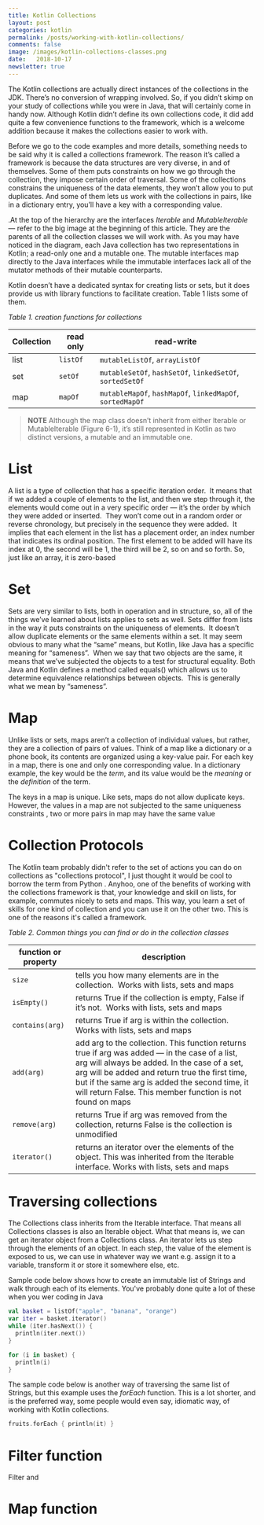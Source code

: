 ```yaml
---
title: Kotlin Collections
layout: post
categories: kotlin
permalink: /posts/working-with-kotlin-collections/
comments: false
image: /images/kotlin-collections-classes.png
date:   2018-10-17 
newsletter: true
---
```




The Kotlin collections are actually direct instances of the collections in the JDK. There’s no conversion of wrapping involved. So, if you didn’t skimp on your study of collections while you were in Java, that will certainly come in handy now.  Although Kotlin didn’t define its own collections code, it did add quite a few convenience functions to the framework, which is a welcome addition because it makes the collections easier to work with.  

 

Before we go to the code examples and more details, something needs to be said why it is called a collections framework. The reason it’s called a framework is because the data structures are very diverse, in and of themselves. Some of them puts constraints on how we go through the collection, they impose certain order of traversal. Some of the collections constrains the uniqueness of the data elements, they won’t allow you to put duplicates. And some of them lets us work with the collections in pairs, like in a dictionary entry, you’ll have a key with a corresponding value.  

.At the top of the hierarchy are the interfaces *Iterable* and *MutableIterable* —  refer to the big image at the beginning of this article. They are the parents of all the collection classes we will work with. As you may have noticed in the diagram, each Java collection has two representations in Kotlin; a read-only one and a mutable one. The mutable interfaces map directly to the Java interfaces while the immutable interfaces lack all of the mutator methods of their mutable counterparts.  

Kotlin doesn’t have a dedicated syntax for creating lists or sets, but it does provide us with library functions to facilitate creation. Table 1 lists some of them. 



*Table 1. creation functions for collections*

| Collection | read only | read-write                                                |
| ---------- | --------- | --------------------------------------------------------- |
| list       | `listOf`  | `mutableListOf`, `arrayListOf`                            |
| set        | `setOf`   | `mutableSetOf`, `hashSetOf`, `linkedSetOf`, `sortedSetOf` |
| map        | `mapOf`   | `mutableMapOf`, `hashMapOf`, `linkedMapOf`, `sortedMapOf` |



> **NOTE** Although the map class doesn’t inherit from either Iterable or MutableIterable (Figure 6-1), it’s still represented in Kotlin as two distinct versions, a mutable and an immutable one.



# List 

A list is a type of collection that has a specific iteration order.  It means that if we added a couple of elements to the list, and then we step through it, the elements would come out in a very specific order — it’s the order by which they were added or inserted.  They won’t come out in a random order or reverse chronology, but precisely in the sequence they were added.  It implies that each element in the list has a placement order, an index number that indicates its ordinal position. The first element to be added will have its index at 0, the second will be 1, the third will be 2, so on and so forth. So, just like an array, it is zero-based 

# Set

Sets are very similar to lists, both in operation and in structure, so, all of the things we’ve learned about lists applies to sets as well. Sets differ from lists in the way it puts constraints on the uniqueness of elements.  It doesn’t allow duplicate elements or the same elements within a set. It may seem obvious to many what the “same” means, but Kotlin, like Java has a specific meaning for “sameness”.  When we say that two objects are the same, it means that we’ve subjected the objects to a test for structural equality. Both Java and Kotlin defines a method called equals() which allows us to determine equivalence relationships between objects.  This is generally what we mean by “sameness”.   

# Map

Unlike lists or sets, maps aren’t a collection of individual values, but rather, they are a collection of pairs of values. Think of a map like a dictionary or a phone book, its contents are organized using a key-value pair. For each key in a map, there is one and only one corresponding value.  In a dictionary example, the key would be the *term*, and its value would be the *meaning* or the *definition* of the term.    

The keys in a map is unique. Like sets, maps do not allow duplicate keys. However, the values in a map are not subjected to the same uniqueness constraints , two or more pairs in map may have the same value



# Collection Protocols

The Kotlin team probably didn't refer to the set of actions you can do on collections as "collections protocol", I just thought it would be cool to borrow the term from Python . Anyhoo, one of the benefits of working with the collections framework is that, your knowledge and skill on lists, for example, commutes nicely to sets and maps. This way, you learn a set of skills for one kind of collection and you can use it on the other two. This is one of the reasons it's called a framework.



*Table 2. Common things you can find or do in the collection classes*

| function or property | description                                                  |
| -------------------- | ------------------------------------------------------------ |
| `size`               | tells you how many elements are in the collection.  Works with lists, sets and maps |
| `isEmpty()`          | returns True if the collection is empty, False if it’s not.  Works with lists, sets and maps |
| `contains(arg)`      | returns True if arg is within the collection. Works with lists, sets and maps |
| `add(arg)`           | add arg to the collection. This function returns true if arg was added — in the case of a list,  arg will always be added. In the case of a set, arg will be added and return true the first time, but if the same arg is added the second time, it will return False. This member function is not found on maps |
| `remove(arg)`        | returns True if arg was removed from the collection, returns False is the collection is unmodified |
| `iterator()`         | returns an iterator over the elements of the object. This was inherited from the Iterable interface. Works with lists, sets and maps |

# Traversing collections

The Collections class inherits from the Iterable interface. That means all Collections classes is also an Iterable object. What that means is, we can get an iterator object from a Collections class.   An iterator lets us step through the elements of an object. In each step, the value of the element is exposed to us, we can use in whatever way we want e.g. assign it to a variable, transform it or store it somewhere else, etc.  

Sample code below shows how to create an immutable list of Strings and walk through each of  its elements.  You've probably done quite a lot of these when you wer coding in Java

```kotlin
val basket = listOf("apple", "banana", "orange")
var iter = basket.iterator()
while (iter.hasNext()) {
  println(iter.next())
}

for (i in basket) {
  println(i)
}
```



The sample code below is another way of traversing the same list of Strings, but this example uses the *forEach* function. This is a lot shorter, and is the preferred way, some people would even say, idiomatic way, of working with Kotlin collections.

```kotlin
fruits.forEach { println(it) }  
```



# Filter function

Filter and 



# Map function


